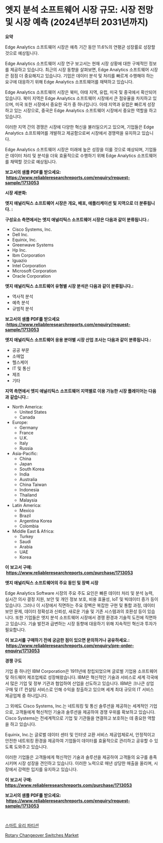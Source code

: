 <p><h1>엣지 분석 소프트웨어 시장 규모: 시장 전망 및 시장 예측 (2024년부터 2031년까지)</h1></p><p><strong>요약</strong></p>
<p><p>Edge Analytics 소프트웨어 시장은 예측 기간 동안 11.6%의 연평균 성장률로 성장할 것으로 예상됩니다.</p><p>Edge Analytics 소프트웨어 시장 연구 보고서는 현재 시장 상황에 대한 구체적인 정보를 제공하고 있습니다. 최근의 시장 동향을 살펴보면, Edge Analytics 소프트웨어 시장은 점점 더 중요해지고 있습니다. 기업은 데이터 분석 및 처리를 빠르게 수행해야 하는 요구에 대응하기 위해 Edge Analytics 소프트웨어를 채택하고 있습니다.</p><p>Edge Analytics 소프트웨어 시장은 북미, 아태 지역, 유럽, 미국 및 중국에서 확산되어 있습니다. 북미 지역은 Edge Analytics 소프트웨어 시장에서 큰 점유율을 차지하고 있으며, 미국 또한 시장에서 중요한 국가 중 하나입니다. 아태 지역과 유럽은 빠르게 성장하고 있는 시장으로, 중국은 Edge Analytics 소프트웨어 시장에서 중요한 역할을 하고 있습니다.</p><p>이러한 지역 간의 경쟁은 시장에 다양한 혁신을 불러일으키고 있으며, 기업들은 Edge Analytics 소프트웨어를 개발하고 제공함으로써 시장에서 경쟁력을 유지하고 있습니다.</p><p>Edge Analytics 소프트웨어 시장은 미래에 높은 성장을 이룰 것으로 예상되며, 기업들은 데이터 처리 및 분석을 더욱 효율적으로 수행하기 위해 Edge Analytics 소프트웨어를 채택할 것으로 예상됩니다.</p></p>
<p><strong>보고서의 샘플 PDF를 받으세요: &nbsp;<a href="https://www.reliableresearchreports.com/enquiry/request-sample/1713053">https://www.reliableresearchreports.com/enquiry/request-sample/1713053</a></strong></p>
<p><strong>시장 세분화:</strong></p>
<p><strong> 엣지 애널리틱스 소프트웨어 시장은 개요, 배포, 애플리케이션 및 지역으로 더 분류됩니다. :</strong></p>
<p><strong>구성요소 측면에서는 엣지 애널리틱스 소프트웨어 시장은 다음과 같이 분류됩니다.:</strong></p>
<p><ul><li>Cisco Systems, Inc.</li><li>Dell Inc.</li><li>Equinix, Inc.</li><li>Greenwave Systems</li><li>Hp Inc.</li><li>Ibm Corporation</li><li>Iguazio</li><li>Intel Corporation</li><li>Microsoft Corporation</li><li>Oracle Corporation</li></ul></p>
<p><strong> 엣지 애널리틱스 소프트웨어 유형별 시장 분석은 다음과 같이 분류됩니다.:</strong></p>
<p><ul><li>역사적 분석</li><li>예측 분석</li><li>규범적 분석</li></ul></p>
<p><strong>보고서의 샘플 PDF를 받으세요 :<a href="https://www.reliableresearchreports.com/enquiry/request-sample/1713053">https://www.reliableresearchreports.com/enquiry/request-sample/1713053</a></strong></p>
<p><strong> 엣지 애널리틱스 소프트웨어 응용 분야별 시장 산업 조사는 다음과 같이 분류됩니다.:</strong></p>
<p><ul><li>공공 부문</li><li>소매업</li><li>헬스케어</li><li>IT 및 통신</li><li>제조</li><li>기타</li></ul></p>
<p><strong>지역 측면에서 엣지 애널리틱스 소프트웨어 지역별로 이용 가능한 시장 플레이어는 다음과 같습니다.:</strong></p>
<p><ul>
    <li>
        North America:
        <ul>
            <li>United States</li>
            <li>Canada</li>
        </ul>
    </li>
    <li>
        Europe:
        <ul>
            <li>Germany</li>
            <li>France</li>
            <li>U.K.</li>
            <li>Italy</li>
            <li>Russia</li>
        </ul>
    </li>
    <li>
        Asia-Pacific:
        <ul>
            <li>China</li>
            <li>Japan</li>
            <li>South Korea</li>
            <li>India</li>
            <li>Australia</li>
            <li>China Taiwan</li>
            <li>Indonesia</li>
            <li>Thailand</li>
            <li>Malaysia</li>
        </ul>
    </li>
    <li>
        Latin America:
        <ul>
            <li>Mexico</li>
            <li>Brazil</li>
            <li>Argentina Korea</li>
            <li>Colombia</li>
        </ul>
    </li>
    <li>
        Middle East & Africa:
        <ul>
            <li>Turkey</li>
            <li>Saudi</li>
            <li>Arabia</li>
            <li>UAE</li>
            <li>Korea</li>
        </ul>
    </li>
    </ul></p>
<p><strong>이 보고서 구매: &nbsp;<a href="https://www.reliableresearchreports.com/purchase/1713053">https://www.reliableresearchreports.com/purchase/1713053</a></strong></p>
<p><strong>엣지 애널리틱스 소프트웨어의 주요 동인 및 장벽 시장</strong></p>
<p><p>Edge Analytics Software 시장의 주요 주도 요인은 빠른 데이터 처리 및 분석 능력, 실시간 의사 결정 지원, 보안 및 개인 정보 보호, 비용 효율성, IoT 및 빅데이터 증가 등이 있습니다. 그러나 이 시장에서 직면하는 주요 장벽은 복잡한 구현 및 통합 과정, 데이터 보안 문제, 데이터 정확성과 신뢰성, 새로운 기술 및 기존 시스템과의 호환성 등이 있습니다. 또한 기업들은 엣지 분석 소프트웨어 시장에서 경쟁 환경과 기술적 도전에 직면하고 있습니다. 기술 발전과 급변하는 시장 동향에 대응하기 위해 지속적인 혁신과 투자가 필요합니다.</p></p>
<p><strong>이 보고서를 구매하기 전에 궁금한 점이 있으면 문의하거나 공유하세요.: &nbsp;<a href="https://www.reliableresearchreports.com/enquiry/pre-order-enquiry/1713053">https://www.reliableresearchreports.com/enquiry/pre-order-enquiry/1713053</a></strong></p>
<p><strong>경쟁 구도</strong></p>
<p><p>기업 중 하나인 IBM Corporation은 1911년에 창립되었으며 글로벌 기업용 소프트웨어 및 하드웨어 제조업체로 성장해왔습니다. IBM은 혁신적인 기술과 서비스로 세계 각국에서 많은 기업 및 정부 기관과 협업하여 산업을 선도하고 있습니다. IBM은 크나큰 상업 구매 및 IT 컨설팅 서비스로 인해 수익을 창출하고 있으며 세계 최대 규모의 IT 서비스 제공업체 중 하나입니다.</p><p>그 외에도 Cisco Systems, Inc.는 네트워킹 및 통신 솔루션을 제공하는 세계적인 기업으로, 고객들에게 혁신적인 기술과 솔루션을 제공하여 경쟁 우위를 확보하고 있습니다. Cisco Systems는 전세계적으로 기업 및 기관들을 연결하고 보호하는 데 중요한 역할을 하고 있습니다.</p><p>Equinix, Inc.는 글로벌 데이터 센터 및 인터넷 교환 서비스 제공업체로서, 안정적이고 안전한 네트워킹 환경을 제공하여 기업들이 데이터를 효율적으로 관리하고 공유할 수 있도록 도와주고 있습니다.</p><p>이러한 기업들은 고객들에게 혁신적인 기술과 솔루션을 제공하여 고객들의 요구를 충족시키며 시장 성장을 견인하고 있습니다. 이러한 노력으로 매년 상당한 매출을 올리며, 시장에서 강력한 입지를 유지하고 있습니다.</p></p>
<p><strong>이 보고서 구매: &nbsp; <a href="https://www.reliableresearchreports.com/purchase/1713053">https://www.reliableresearchreports.com/purchase/1713053</a></strong></p>
<p><strong>보고서의 샘플 PDF를 받으세요: &nbsp;<a href="https://www.reliableresearchreports.com/enquiry/request-sample/1713053">https://www.reliableresearchreports.com/enquiry/request-sample/1713053</a></strong><strong></strong></p>
<p>&nbsp;</p>
<p><p><a href="https://medium.com/@wilsoniehn789562023/%EC%8A%A4%EB%A7%88%ED%8A%B8-%EA%B8%80%EB%9D%BC%EC%8A%A4-%ED%8C%8C%ED%8B%B0%EC%85%98-%EC%8B%9C%EC%9E%A5%EC%9D%80-%EC%8B%9C%EC%9E%A5-%EC%A0%90%EC%9C%A0%EC%9C%A8-%EC%8B%9C%EC%9E%A5-%EB%8F%99%ED%96%A5-%EB%B0%8F-%EC%8B%9C%EC%9E%A5-%EC%84%B1%EC%9E%A5%EC%97%90-%EB%8C%80%ED%95%9C-%EC%A0%95%EB%B3%B4%EB%A5%BC-%EC%A0%9C%EA%B3%B5%ED%95%A9%EB%8B%88%EB%8B%A4-3dd2dfe903f2">스마트 유리 파티션</a></p><p><a href="https://github.com/BryceTownsendr/Market-Research-Report-List-4/blob/main/rotary-changeover-switches-market.md">Rotary Changeover Switches Market</a></p></p>